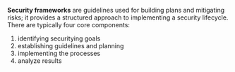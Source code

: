 **Security frameworks** are guidelines used for building plans and mitigating risks; it provides a structured approach to implementing a security lifecycle. There are typically four core components:
1. identifying securitying goals
2. establishing guidelines and planning
3. implementing the processes
4. analyze results
